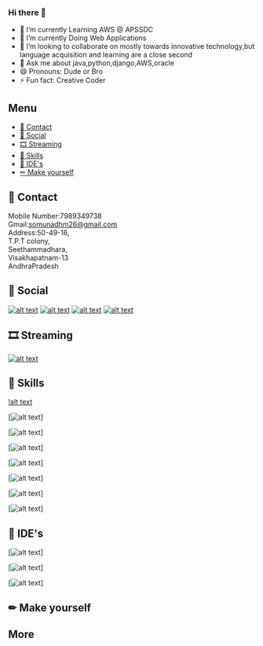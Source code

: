 ### Hi there 👋

<!--
**somnadh/somnadh** is a ✨ _special_ ✨ repository because its `README.md` (this file) appears on your GitHub profile.
-->

- 🔭 I’m currently Learning AWS @ APSSDC
- 🌱 I’m currently Doing Web Applications
- 👯 I’m looking to collaborate on mostly towards innovative technology,but language acquisition and learning are a close second
- 💬 Ask me about java,python,django,AWS,oracle
- 😄 Pronouns: Dude or Bro
- ⚡ Fun fact: Creative Coder


## Menu
- [📱 Contact](#-contact)
- [👨 Social](#-social)
- [🎞 Streaming](#-streaming)
- [🚀 Skills](#-skills)
- [🐸 IDE's](#-IDE's)
- [✏ Make yourself](#-make-yourself)

## 📱 Contact
Mobile Number:7989349738<br/>
Gmail:somunadhm26@gmail.com<br/>
Address:50-49-16,<br/>
T.P.T colony,<br/>
Seethammadhara,<br/>
Visakhapatnam-13<br/>
AndhraPradesh




## 👨 Social

[![alt text][1.1]][1]
[![alt text][2.1]][2]
[![alt text][3.1]][3]
[![alt text][4.1]][4]



<!-- links to social media icons -->
<!-- no need to change these -->

<!-- icons with padding -->

[1.1]: http://i.imgur.com/tXSoThF.png (twitter icon with padding)
[2.1]: http://i.imgur.com/P3YfQoD.png (facebook icon with padding)
[3.1]:https://img.icons8.com/android/24/000000/linkedin.png (linkedin)
[4.1]: http://i.imgur.com/0o48UoR.png (github icon with padding)

<!-- icons without padding -->

[1]: https://twitter.com/Somnadh5
[2]: https://www.facebook.com/somnadh.kinthada.9
[3]: https://www.linkedin.com/in/somunadham-kinthada-02b6991a8/
[4]: https://github.com/somnadh

## 🎞 Streaming 

[![alt text][5.1]][5]

[5.1]:https://img.icons8.com/ios/35/000000/youtube-squared.png

[5]: https://www.youtube.com/channel/UCcqqcxR_5hQaQtrI7D7MpNQ

## 🚀 Skills 

[!alt text][7.1]

[6.1]:https://img.icons8.com/ios/50/000000/circled-c.png

[![alt text][7.1]]

[7.1]: https://img.icons8.com/ios/50/000000/java-coffee-cup-logo.png

[![alt text][8.1]]

[8.1]: https://img.icons8.com/ios-filled/50/000000/html-5.png

[![alt text][9.1]]

[9.1]: https://img.icons8.com/material-outlined/26/000000/jsp.png

[![alt text][10.1]]

[10.1]: https://img.icons8.com/ios/50/000000/python.png

[![alt text][11.1]]

[11.1]: https://img.icons8.com/ios-filled/50/000000/django.png

[![alt text][12.1]]

[12.1]: https://img.icons8.com/material/24/000000/oracle-logo.png

[![alt text][13.1]]

[13.1]:https://img.icons8.com/ios-filled/50/000000/postgreesql.png

## 🐸 IDE's 

[![alt text][14.1]]

[14.1]: https://img.icons8.com/windows/32/000000/netbeans.png

[![alt text][15.1]]

[15.1]:https://img.icons8.com/windows/32/000000/java-eclipse.png

[![alt text][16.1]]

[16.1]:https://img.icons8.com/ios-filled/50/000000/visual-studio-logo.png



## ✏ Make yourself 



## More



